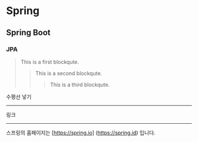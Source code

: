 

# Spring
## Spring Boot
### JPA
> This is a first blockqute.
>	> This is a second blockqute.
>	>	> This is a third blockqute.

수평선 넣기
* * *

링크
* * *
스프링의 홈페이지는 [https://spring.io] (https://spring.id) 입니다.